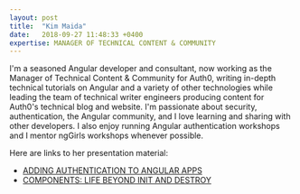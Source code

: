```yaml
---
layout: post
title:  "Kim Maida"
date:   2018-09-27 11:48:33 +0400
expertise: MANAGER OF TECHNICAL CONTENT & COMMUNITY
---
```


I'm a seasoned Angular developer and consultant, now working as the Manager of Technical Content & Community for Auth0, writing in-depth technical tutorials on Angular and a variety of other technologies while leading the team of technical writer engineers producing content for Auth0's technical blog and website. I'm passionate about security, authentication, the Angular community, and I love learning and sharing with other developers. I also enjoy running Angular authentication workshops and I mentor ngGirls workshops whenever possible.

Here are links to her presentation material:

- [ADDING AUTHENTICATION TO ANGULAR APPS](https://devintxcontent.blob.core.windows.net/showcontent/AngularMix%20Presentations%202018/KimMaida-AngularMix-addingauth.pdf)
- [COMPONENTS: LIFE BEYOND INIT AND DESTROY](https://devintxcontent.blob.core.windows.net/showcontent/AngularMix%20Presentations%202018/KimMaida-AngularMix-complife.pdf)

